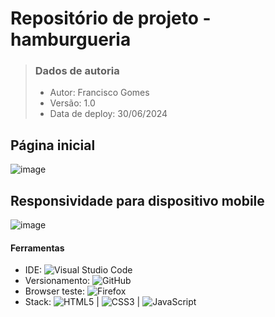 # Repositório de projeto - hamburgueria

> ### Dados de autoria
>
> - Autor: Francisco Gomes
> - Versão: 1.0
> - Data de deploy: 30/06/2024

## Página inicial
![image](https://github.com/ArretadoLabs/burger-shop-template/assets/165390931/cb652c37-c8e4-47b5-a494-1e91cd78f425)

## Responsividade para dispositivo mobile
![image](https://github.com/ArretadoLabs/burger-shop-template/assets/165390931/6f216087-9d42-4405-a749-6541f9a87686)

#### Ferramentas
- IDE: ![Visual Studio Code](https://img.shields.io/badge/Visual%20Studio%20Code-0078d7.svg?style=for-the-badge&logo=visual-studio-code&logoColor=white)
- Versionamento: ![GitHub](https://img.shields.io/badge/github-%23121011.svg?style=for-the-badge&logo=github&logoColor=white)
- Browser teste: ![Firefox](https://img.shields.io/badge/Firefox-FF7139?style=for-the-badge&logo=Firefox-Browser&logoColor=white)
- Stack: ![HTML5](https://img.shields.io/badge/html5-%23E34F26.svg?style=for-the-badge&logo=html5&logoColor=white) | ![CSS3](https://img.shields.io/badge/css3-%231572B6.svg?style=for-the-badge&logo=css3&logoColor=white) | ![JavaScript](https://img.shields.io/badge/javascript-%23323330.svg?style=for-the-badge&logo=javascript&logoColor=%23F7DF1E)
